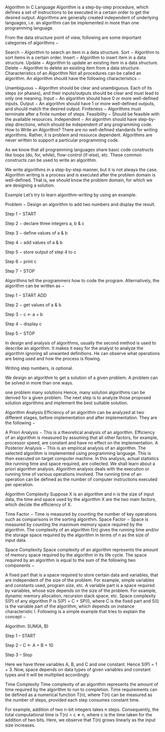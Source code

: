 Algorithm in C Language
Algorithm is a step-by-step procedure, which defines a set of instructions to be executed in a certain order to get the desired output. Algorithms are generally created independent of underlying languages, i.e. an algorithm can be implemented in more than one programming language.

From the data structure point of view, following are some important categories of algorithms −

Search − Algorithm to search an item in a data structure.
Sort − Algorithm to sort items in a certain order.
Insert − Algorithm to insert item in a data structure.
Update − Algorithm to update an existing item in a data structure.
Delete − Algorithm to delete an existing item from a data structure.
Characteristics of an Algorithm
Not all procedures can be called an algorithm. An algorithm should have the following characteristics −

Unambiguous − Algorithm should be clear and unambiguous. Each of its steps (or phases), and their inputs/outputs should be clear and must lead to only one meaning.
Input − An algorithm should have 0 or more well-defined inputs.
Output − An algorithm should have 1 or more well-defined outputs, and should match the desired output.
Finiteness − Algorithms must terminate after a finite number of steps.
Feasibility − Should be feasible with the available resources.
Independent − An algorithm should have step-by-step directions, which should be independent of any programming code.
How to Write an Algorithm?
There are no well-defined standards for writing algorithms. Rather, it is problem and resource dependent. Algorithms are never written to support a particular programming code.

As we know that all programming languages share basic code constructs like loops (do, for, while), flow-control (if-else), etc. These common constructs can be used to write an algorithm.

We write algorithms in a step-by-step manner, but it is not always the case. Algorithm writing is a process and is executed after the problem domain is well-defined. That is, we should know the problem domain, for which we are designing a solution.

Example
Let’s try to learn algorithm-writing by using an example.

Problem − Design an algorithm to add two numbers and display the result.

Step 1 − START

Step 2 − declare three integers a, b & c

Step 3 − define values of a & b

Step 4 − add values of a & b

Step 5 − store output of step 4 to c

Step 6 − print c

Step 7 − STOP

Algorithms tell the programmers how to code the program. Alternatively, the algorithm can be written as −

Step 1 − START ADD

Step 2 − get values of a & b

Step 3 − c ← a + b

Step 4 − display c

Step 5 − STOP

In design and analysis of algorithms, usually the second method is used to describe an algorithm. It makes it easy for the analyst to analyze the algorithm ignoring all unwanted definitions. He can observe what operations are being used and how the process is flowing.

Writing step numbers, is optional.

We design an algorithm to get a solution of a given problem. A problem can be solved in more than one ways.

one problem many solutions
Hence, many solution algorithms can be derived for a given problem. The next step is to analyze those proposed solution algorithms and implement the best suitable solution.

Algorithm Analysis
Efficiency of an algorithm can be analyzed at two different stages, before implementation and after implementation. They are the following −

A Priori Analysis − This is a theoretical analysis of an algorithm. Efficiency of an algorithm is measured by assuming that all other factors, for example, processor speed, are constant and have no effect on the implementation.
A Posterior Analysis − This is an empirical analysis of an algorithm. The selected algorithm is implemented using programming language. This is then executed on target computer machine. In this analysis, actual statistics like running time and space required, are collected.
We shall learn about a priori algorithm analysis. Algorithm analysis deals with the execution or running time of various operations involved. The running time of an operation can be defined as the number of computer instructions executed per operation.

Algorithm Complexity
Suppose X is an algorithm and n is the size of input data, the time and space used by the algorithm X are the two main factors, which decide the efficiency of X.

Time Factor − Time is measured by counting the number of key operations such as comparisons in the sorting algorithm.
Space Factor − Space is measured by counting the maximum memory space required by the algorithm.
The complexity of an algorithm f(n) gives the running time and/or the storage space required by the algorithm in terms of n as the size of input data.

Space Complexity
Space complexity of an algorithm represents the amount of memory space required by the algorithm in its life cycle. The space required by an algorithm is equal to the sum of the following two components −

A fixed part that is a space required to store certain data and variables, that are independent of the size of the problem. For example, simple variables and constants used, program size, etc.
A variable part is a space required by variables, whose size depends on the size of the problem. For example, dynamic memory allocation, recursion stack space, etc.
Space complexity S(P) of any algorithm P is S(P) = C + SP(I), where C is the fixed part and S(I) is the variable part of the algorithm, which depends on instance characteristic I. Following is a simple example that tries to explain the concept −

Algorithm: SUM(A, B)

Step 1 – START

Step 2 – C ← A + B + 10

Step 3 – Stop

Here we have three variables A, B, and C and one constant. Hence S(P) = 1 + 3. Now, space depends on data types of given variables and constant types and it will be multiplied accordingly.

Time Complexity
Time complexity of an algorithm represents the amount of time required by the algorithm to run to completion. Time requirements can be defined as a numerical function T(n), where T(n) can be measured as the number of steps, provided each step consumes constant time.

For example, addition of two n-bit integers takes n steps. Consequently, the total computational time is T(n) = c ∗ n, where c is the time taken for the addition of two bits. Here, we observe that T(n) grows linearly as the input size increases.
